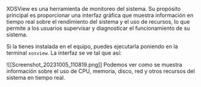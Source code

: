 XOSView es una herramienta de monitoreo del sistema. Su propósito principal es proporcionar una interfaz gráfica que muestra información en tiempo real sobre el rendimiento del sistema y el uso de recursos, lo que permite a los usuarios supervisar y diagnosticar el funcionamiento de su sistema.

Si la tienes instalada en el equipo, puedes ejecutarla poniendo en la terminal `xosview`. La interfaz se ve tal que así:

![[Screenshot_20231005_110819.png]]
Podemos ver como se muestra información sobre el uso de CPU, memoria, disco, red y otros recursos del sistema en tiempo real.